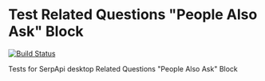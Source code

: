 # Test Related Questions "People Also Ask" Block

[![Build Status](https://travis-ci.org/serpapi/test-related-questions-desktop.svg?branch=master)](https://travis-ci.org/serpapi/test-organic-results-desktop)

Tests for SerpApi desktop Related Questions "People Also Ask" Block
